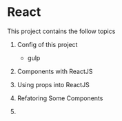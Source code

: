 # React

This project contains the follow topics

1. Config of this project
    - gulp
2. Components with ReactJS

3. Using props into ReactJS

4. Refatoring Some Components

5.
